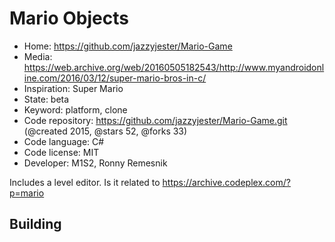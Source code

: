 # Mario Objects

- Home: https://github.com/jazzyjester/Mario-Game
- Media: https://web.archive.org/web/20160505182543/http://www.myandroidonline.com/2016/03/12/super-mario-bros-in-c/
- Inspiration: Super Mario
- State: beta
- Keyword: platform, clone
- Code repository: https://github.com/jazzyjester/Mario-Game.git (@created 2015, @stars 52, @forks 33)
- Code language: C#
- Code license: MIT
- Developer: M1S2, Ronny Remesnik

Includes a level editor. Is it related to https://archive.codeplex.com/?p=mario

## Building
